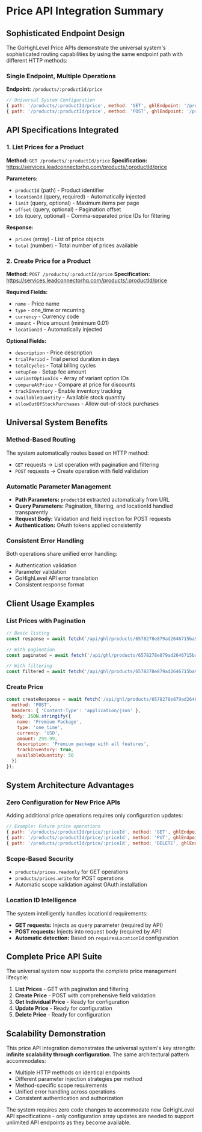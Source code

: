 # Price API Integration Summary

## Sophisticated Endpoint Design

The GoHighLevel Price APIs demonstrate the universal system's sophisticated routing capabilities by using the same endpoint path with different HTTP methods:

### Single Endpoint, Multiple Operations

**Endpoint:** `/products/:productId/price`

```javascript
// Universal System Configuration
{ path: '/products/:productId/price', method: 'GET', ghlEndpoint: '/products/{productId}/price', requiresLocationId: true, scope: 'products/prices.readonly' },
{ path: '/products/:productId/price', method: 'POST', ghlEndpoint: '/products/{productId}/price', requiresLocationId: false, scope: 'products/prices.write' }
```

## API Specifications Integrated

### 1. List Prices for a Product
**Method:** `GET /products/:productId/price`
**Specification:** https://services.leadconnectorhq.com/products/:productId/price

**Parameters:**
- `productId` (path) - Product identifier
- `locationId` (query, required) - Automatically injected
- `limit` (query, optional) - Maximum items per page
- `offset` (query, optional) - Pagination offset
- `ids` (query, optional) - Comma-separated price IDs for filtering

**Response:**
- `prices` (array) - List of price objects
- `total` (number) - Total number of prices available

### 2. Create Price for a Product
**Method:** `POST /products/:productId/price`
**Specification:** https://services.leadconnectorhq.com/products/:productId/price

**Required Fields:**
- `name` - Price name
- `type` - one_time or recurring
- `currency` - Currency code
- `amount` - Price amount (minimum 0.01)
- `locationId` - Automatically injected

**Optional Fields:**
- `description` - Price description
- `trialPeriod` - Trial period duration in days
- `totalCycles` - Total billing cycles
- `setupFee` - Setup fee amount
- `variantOptionIds` - Array of variant option IDs
- `compareAtPrice` - Compare at price for discounts
- `trackInventory` - Enable inventory tracking
- `availableQuantity` - Available stock quantity
- `allowOutOfStockPurchases` - Allow out-of-stock purchases

## Universal System Benefits

### Method-Based Routing
The system automatically routes based on HTTP method:
- `GET` requests → List operation with pagination and filtering
- `POST` requests → Create operation with field validation

### Automatic Parameter Management
- **Path Parameters:** `productId` extracted automatically from URL
- **Query Parameters:** Pagination, filtering, and locationId handled transparently
- **Request Body:** Validation and field injection for POST requests
- **Authentication:** OAuth tokens applied consistently

### Consistent Error Handling
Both operations share unified error handling:
- Authentication validation
- Parameter validation
- GoHighLevel API error translation
- Consistent response format

## Client Usage Examples

### List Prices with Pagination
```javascript
// Basic listing
const response = await fetch('/api/ghl/products/6578278e879ad2646715ba9c/price');

// With pagination
const paginated = await fetch('/api/ghl/products/6578278e879ad2646715ba9c/price?limit=20&offset=0');

// With filtering
const filtered = await fetch('/api/ghl/products/6578278e879ad2646715ba9c/price?ids=price1,price2');
```

### Create Price
```javascript
const createResponse = await fetch('/api/ghl/products/6578278e879ad2646715ba9c/price', {
  method: 'POST',
  headers: { 'Content-Type': 'application/json' },
  body: JSON.stringify({
    name: 'Premium Package',
    type: 'one_time',
    currency: 'USD',
    amount: 299.99,
    description: 'Premium package with all features',
    trackInventory: true,
    availableQuantity: 50
  })
});
```

## System Architecture Advantages

### Zero Configuration for New Price APIs
Adding additional price operations requires only configuration updates:

```javascript
// Example: Future price operations
{ path: '/products/:productId/price/:priceId', method: 'GET', ghlEndpoint: '/products/{productId}/price/{priceId}', requiresLocationId: false, scope: 'products/prices.readonly' },
{ path: '/products/:productId/price/:priceId', method: 'PUT', ghlEndpoint: '/products/{productId}/price/{priceId}', requiresLocationId: false, scope: 'products/prices.write' },
{ path: '/products/:productId/price/:priceId', method: 'DELETE', ghlEndpoint: '/products/{productId}/price/{priceId}', requiresLocationId: false, scope: 'products/prices.write' }
```

### Scope-Based Security
- `products/prices.readonly` for GET operations
- `products/prices.write` for POST operations
- Automatic scope validation against OAuth installation

### Location ID Intelligence
The system intelligently handles locationId requirements:
- **GET requests:** Injects as query parameter (required by API)
- **POST requests:** Injects into request body (required by API)
- **Automatic detection:** Based on `requiresLocationId` configuration

## Complete Price API Suite

The universal system now supports the complete price management lifecycle:

1. **List Prices** - GET with pagination and filtering
2. **Create Price** - POST with comprehensive field validation
3. **Get Individual Price** - Ready for configuration
4. **Update Price** - Ready for configuration  
5. **Delete Price** - Ready for configuration

## Scalability Demonstration

This price API integration demonstrates the universal system's key strength: **infinite scalability through configuration**. The same architectural pattern accommodates:

- Multiple HTTP methods on identical endpoints
- Different parameter injection strategies per method
- Method-specific scope requirements
- Unified error handling across operations
- Consistent authentication and authorization

The system requires zero code changes to accommodate new GoHighLevel API specifications - only configuration array updates are needed to support unlimited API endpoints as they become available.
